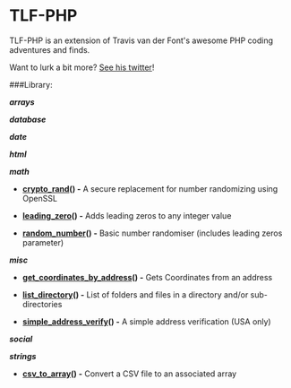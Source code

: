 # TLF-PHP

TLF-PHP is an extension of Travis van der Font's awesome PHP coding adventures and finds.

Want to lurk a bit more? [See his twitter](https://twitter.com/travisfont)!

###Library:

***arrays*** 

***database*** 

***date*** 

***html*** 

***math*** 

- **[crypto_rand](https://github.com/tfont/TLFPHP/blob/master/functions/math/crypto_rand.func.php)() -** A secure replacement for number randomizing using OpenSSL

- **[leading_zero](https://github.com/tfont/TLFPHP/blob/master/functions/math/leading_zero.func.php)() -** Adds leading zeros to any integer value

- **[random_number](https://github.com/tfont/TLFPHP/blob/master/functions/math/random_number.func.php)() -** Basic number randomiser (includes leading zeros parameter)

***misc*** 

- **[get_coordinates_by_address](https://github.com/tfont/TLFPHP/blob/master/functions/misc/get_coordinates_by_address.func.php)() -**  Gets Coordinates from an address

- **[list_directory](https://github.com/tfont/TLFPHP/blob/master/functions/misc/list_directory.func.php)() -**  List of folders and files in a directory and/or sub-directories

- **[simple_address_verify](https://github.com/tfont/TLFPHP/blob/master/functions/misc/simple_address_verify.func.php)() -**  A simple address verification (USA only)

***social*** 

***strings*** 

- **[csv_to_array](https://github.com/tfont/TLFPHP/blob/master/functions/strings.csv_to_array.func.php)() -**  Convert a CSV file to an associated array